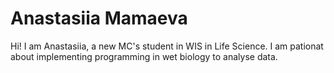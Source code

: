 # Anastasiia Mamaeva
Hi! I am Anastasiia, a new MC's student in WIS in Life Science. I am pationat about implementing programming in wet biology to analyse data.
